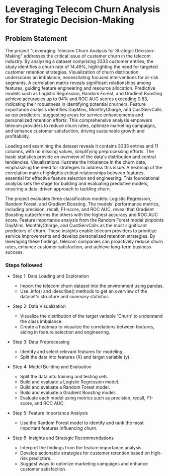 # Leveraging Telecom Churn Analysis for Strategic Decision-Making

## Problem Statement

The project "Leveraging Telecom Churn Analysis for Strategic Decision-Making" addresses the critical issue of customer churn in the telecom industry. By analyzing a dataset comprising 3333 customer entries, the study identifies a churn rate of 14.49%, highlighting the need for targeted customer retention strategies. Visualization of churn distribution underscores an imbalance, necessitating focused interventions for at-risk segments. A correlation matrix reveals significant relationships among features, guiding feature engineering and resource allocation. Predictive models such as Logistic Regression, Random Forest, and Gradient Boosting achieve accuracies up to 94% and ROC AUC scores exceeding 0.83, indicating their robustness in identifying potential churners. Feature importance analysis identifies DayMins, MonthlyCharge, and CustServCalls as top predictors, suggesting areas for service enhancements and personalized retention efforts. This comprehensive analysis empowers telecom providers to reduce churn rates, optimize marketing campaigns, and enhance customer satisfaction, driving sustainable growth and profitability.

Loading and examining the dataset reveals it contains 3333 entries and 11 columns, with no missing values, simplifying preprocessing efforts. The basic statistics provide an overview of the data's distribution and central tendencies. Visualizations illustrate the imbalance in the churn data, emphasizing the need for strategies to address this issue. A heatmap of the correlation matrix highlights critical relationships between features, essential for effective feature selection and engineering. This foundational analysis sets the stage for building and evaluating predictive models, ensuring a data-driven approach to tackling churn.

The project evaluates three classification models: Logistic Regression, Random Forest, and Gradient Boosting. The models' performance metrics, including precision, recall, F1-score, and ROC AUC, reveal that Gradient Boosting outperforms the others with the highest accuracy and ROC AUC score. Feature importance analysis from the Random Forest model pinpoints DayMins, MonthlyCharge, and CustServCalls as the most significant predictors of churn. These insights enable telecom providers to prioritize service improvements and develop personalized retention strategies. By leveraging these findings, telecom companies can proactively reduce churn rates, enhance customer satisfaction, and achieve long-term business success.



### Steps followed 

- Step 1: Data Loading and Exploration

   - Import the telecom churn dataset into the environment using pandas.
   - Use .info() and .describe() methods to get an overview of the dataset's structure and summary statistics.

- Step 2: Data Visualization

   - Visualize the distribution of the target variable 'Churn' to understand the class imbalance.
   - Create a heatmap to visualize the correlations between features, aiding in feature selection and engineering.

- Step 3: Data Preprocessing

   - Identify and select relevant features for modeling.
   - Split the data into features (X) and target variable (y).
- Step 4: Model Building and Evaluation

   - Split the data into training and testing sets.
   - Build and evaluate a Logistic Regression model.
   - Build and evaluate a Random Forest model.
   - Build and evaluate a Gradient Boosting model.
   - Evaluate each model using metrics such as precision, recall, F1-score, and ROC AUC.
- Step 5: Feature Importance Analysis

   - Use the Random Forest model to identify and rank the most important features influencing churn.
- Step 6: Insights and Strategic Recommendations

   - Interpret the findings from the feature importance analysis.
   - Develop actionable strategies for customer retention based on high-risk predictors.
   - Suggest ways to optimize marketing campaigns and enhance customer satisfaction.
